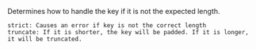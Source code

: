 Determines how to handle the key if it is not the expected length.

```
strict: Causes an error if key is not the correct length
truncate: If it is shorter, the key will be padded. If it is longer, it will be truncated.
```